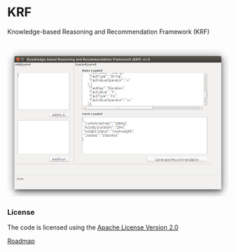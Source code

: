 # KRF
Knowledge-based Reasoning and Recommendation Framework (KRF)

<br>
<img src="https://github.com/intelligent-decision-support-systems/knowledge-based-reasoning-framework/blob/gh-pages/images/krf_img.png">

### License
The code is licensed using the [Apache License Version 2.0](http://www.apache.org/licenses/LICENSE-2.0)


[Roadmap](https://github.com/intelligent-decision-support-systems/knowledge-based-reasoning-framework/wiki/Roadmap)
